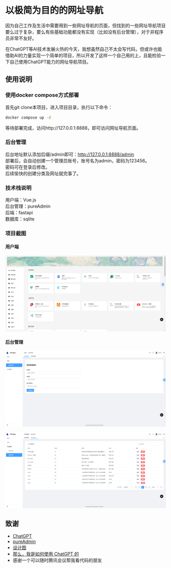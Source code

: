 # 以极简为目的的网址导航
因为自己工作及生活中需要用到一些网址导航的页面，但找到的一些网址导航项目要么过于复杂，要么有些基础功能都没有实现（比如没有后台管理），对于非程序员非常不友好。  

在ChatGPT等AI技术发展火热的今天，我想虽然自己不太会写代码，但或许也能借助AI的力量实现一个简单的项目，所以开发了这样一个自己用的上，且能检验一下自己使用ChatGPT能力的网址导航项目。

## 使用说明
### 使用docker compose方式部署
首先git clone本项目，进入项目目录，执行以下命令：
```bash
docker compose up -d
```
等待部署完成，访问http://127.0.0.1:8888，即可访问网址导航页面。

### 后台管理
后台地址默认添加后缀/admin即可：http://127.0.0.1:8888/admin  
部署后，会自动创建一个管理员账号，账号名为admin，密码为123456。  
密码可在登录后修改。  
后续愉快的创建分类及网址就完事了。

### 技术栈说明
用户端：Vue.js  
后台管理：pureAdmin  
后端：fastapi  
数据库：sqlite

### 项目截图
#### 用户端
![用户端截图](./images/用户端.jpg)

#### 后台管理
![后台修改密码](./images/后台修改密码.jpg)  

![后台修改密码](./images/后台添加网址.jpg)

## 致谢
- [ChatGPT](https://chatgpt.com)
- [pureAdmin](https://github.com/pure-admin/vue-pure-admin)
- [设计图](https://js.design/community?category=detail&type=resource&id=6231c96a70f79b38da026d4e)
- [那么，我是如何使用 ChatGPT 的](https://kenengba.com/post/3800.html)
- 感谢一个可以随时腾讯会议帮我看代码的朋友


